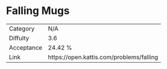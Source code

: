 # Falling Mugs

<table>
    <tr>
        <td>Category</td>
        <td>N/A</td>
    </tr>
    <tr>
        <td>Diffulty</td>
        <td>3.6</td>
    </tr>
    <tr>
        <td>Acceptance</td>
        <td>24.42 %</td>
    </tr>
    <tr>
        <td>Link</td>
        <td>https://open.kattis.com/problems/falling</td>
    </tr>
</table>